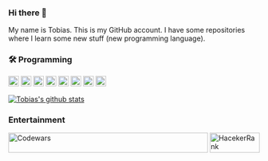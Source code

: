 ### Hi there 👋 
My name is Tobias. This is my GitHub account. I have some repositories where I learn some new stuff (new programming language).
### 🛠 Programming
<a href="https://www.python.org/" title="Python"><img src="https://github.com/tomchen/stack-icons/blob/master/logos/python.svg" alt="Python" width="21px" height="21px"></a>
<a href="https://www.java.com/en/" title="Java"><img src="https://github.com/tomchen/stack-icons/blob/master/logos/java.svg" alt="Java" width="21px" height="21px"></a>
<a href="https://www.mysql.com/" title="MySQL"><img src="https://github.com/tomchen/stack-icons/blob/master/logos/mysql.svg" alt="MySQL" width="21px" height="21px"></a>
<a href="https://jupyter.org/" title="Jupyter Notebook"><img src="https://github.com/tomchen/stack-icons/blob/master/logos/jupyter.svg" alt="Jupyter Notebook" width="21px" height="21px"></a>
<a href="https://www.jetbrains.com/pycharm/" title="Pycharm"><img src="https://github.com/tomchen/stack-icons/blob/master/logos/pycharm.svg" alt="Pycharm" width="21px" height="21px"></a>
<a href="https://code.visualstudio.com/" title="Visual Studio Code"><img src="https://github.com/tomchen/stack-icons/blob/master/logos/visual-studio-code.svg" alt="MySQL" width="21px" height="21px"></a>
<a href="https://developer.android.com/studio" title="Android Studio"><img src="https://github.com/tomchen/stack-icons/blob/master/logos/android-icon.svg" alt="Android Studio" width="21px" height="21px"></a>
<a href="https://www.arduino.cc/" title="Arduino"><img src="https://github.com/tomchen/stack-icons/blob/master/logos/arduino.svg" alt="Arduino" width="21px" height="21px"></a>

[![Tobias's github stats](https://github-readme-stats.vercel.app/api?username=tobiasaditya&count_private=true)](https://github.com/anuraghazra/github-readme-stats)

### Entertainment
<a href="https://www.codewars.com/users/obider" title="Codewars' badge"><img src="https://www.codewars.com/users/obider/badges/large" alt="Codewars" width="400px" height="40px"></a>
<a href="https://www.hackerrank.com/tobiasaditya" title="HackerRank"><img src="https://cdn.worldvectorlogo.com/logos/hackerrank.svg" alt="HacekerRank" width="100px" height="40px"></a> 
<!--
**tobiasaditya/tobiasaditya** is a ✨ _special_ ✨ repository because its `README.md` (this file) appears on your GitHub profile.

Here are some ideas to get you started:

- 🔭 I’m currently working on ...

- 👯 I’m looking to collaborate on ...
- 🤔 I’m looking for help with ...
- 💬 Ask me about ...
- 📫 How to reach me: ...
- 😄 Pronouns: ...
- ⚡ Fun fact: ...
-->
